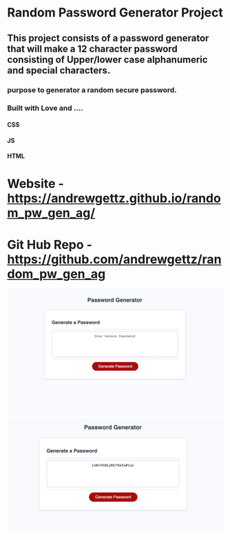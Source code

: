 # Random Password Generator Project 
## This project consists of a password generator that will make a 12 character password consisting of Upper/lower case alphanumeric and special characters. 
### purpose to generator a random secure password. 

### Built with Love and .... 
#### CSS 
#### JS 
#### HTML 

# Website - https://andrewgettz.github.io/random_pw_gen_ag/
# Git Hub Repo - https://github.com/andrewgettz/random_pw_gen_ag

<img src="./assests/images/Screen Shot 2022-06-15 at 9.02.44 PM.png" alt="screen shot of the Random Generated Password site before the submit button is selected">

<img src="./assests/images/Screen Shot 2022-06-15 at 9.03.43 PM.png" alt="Screen shot of the Random Generated Password site after the submit button is selected, shot shows a generated password">








